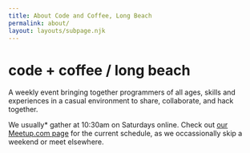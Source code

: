 ```yaml
---
title: About Code and Coffee, Long Beach
permalink: about/
layout: layouts/subpage.njk
---
```


# code + coffee / long beach

A weekly event bringing together programmers of all ages, skills and experiences in a casual environment to share, collaborate, and hack together.

We usually* gather at 10:30am on Saturdays online. Check out <a href="https://www.meetup.com/code-and-coffee-long-beach/">our Meetup.com page</a> for the current schedule, as we occassionally skip a weekend or meet elsewhere.
